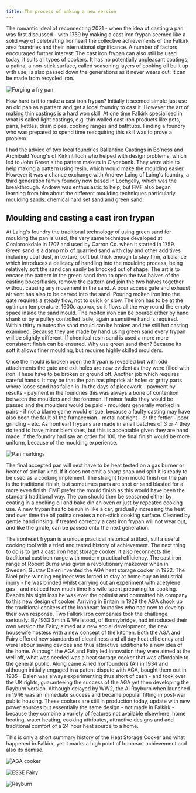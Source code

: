 ```yaml
---
title: The process of making a new version
---
```


The romantic ideal of reconnecting 2021 - when the idea of casting a pan was first discussed - with 1759 by making a cast iron frypan seemed like a solid way of celebrating Ironheart the collective achievements of the Falkirk area foundries and their international significance. A number of factors encouraged further interest: The cast iron frypan can also still be used today, it suits all types of cookers. It has no potentially unpleasant coatings; a patina, a non-stick surface, called seasoning layers of cooking oil built up with use; is also passed down the generations as it never wears out; it can be made from recycled iron.

![Forging a fry pan](Forging-the-Ironheart-pan.jpg "R")

How hard is it to make a cast iron frypan? Initially it seemed simple just use an old pan as a pattern and get a local foundry to cast it. However the art of making thin castings is a hard won skill. At one time Falkirk specialised in what is called light castings, e.g. thin walled cast iron products like pots, pans, kettles, drain pipes, cooking ranges and bathtubs. Finding a foundry who was prepared to spend time reacquiring this skill was to prove a problem.

I had the advice of two local foundries Ballantine Castings in Bo'ness and Archibald Young's of Kirkintilloch who helped with design problems, which led to John Green's the pattern makers in Clydebank. They were able to help making a pattern using resin, which would make the moulding easier. However it was a chance exchange with Andrew Laing of Laing's foundry, a third generation family foundry now based in Lochgelly, which was the breakthrough. Andrew was enthusiastic to help, but FMF also began learning from him about the different moulding techniques particularly moulding sands: chemical hard set sand and green sand.

## Moulding and casting a cast iron frypan

At Laing's foundry the traditional technology of using green sand for moulding the pan is used, the very same technique developed at Coalbrookdale in 1707 and used by Carron Co. when it started in 1759. Green sand is a damp mix of quarried sand with clay and other additives including coal dust, in texture, soft but thick enough to stay firm, a balance which introduces a delicacy of handling into the moulding process; being relatively soft the sand can easily be knocked out of shape. The art is to encase the pattern in the green sand then to open the two halves of the casting boxes/flasks, remove the pattern and join the two halves together without causing any movement in the sand. A pour access gate and exhaust air vent has also to be carved into the sand. Pouring molten iron into the gate requires a steady flow, not to quick or slow. The iron has to be at the optimum temperature, 1600c approx, so it flows all the way round the empty space inside the sand mould. The molten iron can be poured either by hand shank or by a pulley controlled ladle, again a sensitive hand is required. Within thirty minutes the sand mould can be broken and the still hot casting examined. Because they are made by hand using green sand every frypan will be slightly different. If chemical resin sand is used a more more consistent finish can be ensured. Why use green sand then? Because its soft it allows finer moulding, but requires highly skilled moulders.

Once the mould is broken open the frypan is revealed but with odd attachments the gate and exit holes are now evident as they were filled with iron. These have to be broken or ground off. Another job which requires careful hands. It may be that the pan has pinprick air holes or gritty parts where loose sand has fallen in. In the days of piecework - payment by results - payment in the foundries this was always a bone of contention between the moulders and the foremen. If minor faults they would be passed and the moulders would be paid - moulders generally worked in pairs - if not a blame game would ensue, because a faulty casting may have also been the fault of the furnaceman - metal not right - or the fettler - poor grinding - etc. As Ironheart frypans are made in small batches of 3 or 4 they do tend to have minor blemishes, but this is acceptable given they are hand made. If the foundry had say an order for 100, the final finish would be more uniform, because of the moulding experience.

![Pan markings](Ironheart-pan-rear.jpg "R")

The final accepted pan will next have to be heat tested on a gas burner or heater of similar kind. If it does not emit a sharp snap and split it is ready to be used as a cooking implement. The straight from mould finish on the pan is the traditional finish, but sometimes pans are shot or sand blasted for a more even finish. FMF prefer the mould finish as this would have been the standard traditional way. The pan should then be seasoned either by coating in a cooking oil and bake din an oven or just by repeated cooking use. A new frypan has to be run in like a car, gradually increasing the heat and over time the oil patina creates a non-stick cooking surface. Cleaned by gentle hand rinsing. If treated correctly a cast iron frypan will not wear out, and like the girdle, can be passed onto the next generation.

The ironheart frypan is a unique practical historical artifact, still a useful cooking tool with a tried and tested history of achievement. The next thing to do is to get a cast iron heat storage cooker, it also reconnects the traditional cast iron range with modern practical efficiency. The cast iron range of Robert Burns was given a revolutionary makeover when in Sweden, Gustav Dalen invented the AGA heat storage cooker in 1922. The Noel prize winning engineer was forced to stay at home buy an industrial injury - he was blinded whilst carrying out an experiment with acetylene gas - and noticed how much time his wife spent preparing for cooking. Despite his sight loss he was ever the optimist and committed his company to this new design of cooker. Arriving in Britain in 1929 the AGA shook up the traditional cookers of the Ironheart foundries who had now to develop their own response. Two Falkirk Iron companies took the challenge seriously: By 1933 Smith & Wellstood, of Bonnybridge, had introduced their own version the Fairy, aimed at a new social development, the new housewife hostess with a new concept of the kitchen. Both the AGA and Fairy offered new standards of cleanliness and all day heat efficiency and were labour saving devices and thus attractive additions to a new idea of the home. Although the AGA and Fairy led innovation they were aimed at the well off, what was needed was a heat storage cooker that was affordable to the general public. Along came Allied Ironfounders (AI) in 1934 and although initially engaged in a patent dispute with AGA, bought them out in 1935 - Dalen was always experimenting thus short of cash - and took over the UK rights, guaranteeing the success of the AGA yet then developing the Rayburn version. Although delayed by WW2, the AI Rayburn when launched in 1946 was an immediate success and became popular fitting in post-war public housing. These cookers are still in production today, update with new power sources but essentially the same design - not made in Falkirk - because they combine a variety of features not available elsewhere: home heating, water heating, cooking attributes, attractive designs and add traditional comfort of a 24 hour heat source to a home.

This is only a short summary history of the Heat Storage Cooker and what happened in Falkirk, yet it marks a high point of Ironheart achievement and also its demise.

![AGA cooker](AGAcooker.jpg)

![ESSE Fairy](ESSE-FAIRY1937.jpg)

![Rayburn](Rayburn1+water1950.jpg)
